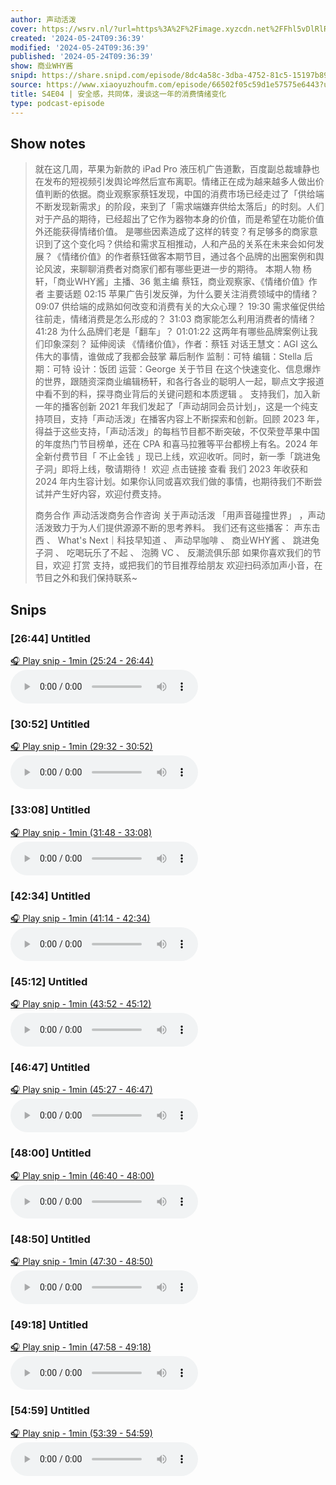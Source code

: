 ```yaml
---
author: 声动活泼
cover: https://wsrv.nl/?url=https%3A%2F%2Fimage.xyzcdn.net%2FFhl5vDlRlRshqWVLe_xBvhznlDtT&w=200&h=200
created: '2024-05-24T09:36:39'
modified: '2024-05-24T09:36:39'
published: '2024-05-24T09:36:39'
show: 商业WHY酱
snipd: https://share.snipd.com/episode/8dc4a58c-3dba-4752-81c5-15197b8979a7
source: https://www.xiaoyuzhoufm.com/episode/66502f05c59d1e57575e6443?utm_source=rss
title: S4E04 | 安全感，共同体，漫谈这一年的消费情绪变化
type: podcast-episode
---
```



## Show notes
> 就在这几周，苹果为新款的 iPad Pro 液压机广告道歉，百度副总裁璩静也在发布的短视频引发舆论哗然后宣布离职。情绪正在成为越来越多人做出价值判断的依据。商业观察家蔡钰发现，中国的消费市场已经走过了「供给端不断发现新需求」的阶段，来到了「需求端嫌弃供给太落后」的时刻。人们对于产品的期待，已经超出了它作为器物本身的价值，而是希望在功能价值外还能获得情绪价值。
> 是哪些因素造成了这样的转变？有足够多的商家意识到了这个变化吗？供给和需求互相推动，人和产品的关系在未来会如何发展？《情绪价值》的作者蔡钰做客本期节目，通过各个品牌的出圈案例和舆论风波，来聊聊消费者对商家们都有哪些更进一步的期待。
> 本期人物 
> 杨轩，「商业WHY酱」主播、36 氪主编
> 蔡钰，商业观察家、《情绪价值》作者
> 主要话题 
> 02:15 苹果广告引发反弹，为什么要关注消费领域中的情绪？
> 09:07 供给端的成熟如何改变和消费有关的大众心理？
> 19:30 需求催促供给往前走，情绪消费是怎么形成的？
> 31:03 商家能怎么利用消费者的情绪？
> 41:28 为什么品牌们老是「翻车」？
> 01:01:22 这两年有哪些品牌案例让我们印象深刻？
> 延伸阅读 
> 《情绪价值》，作者：蔡钰 
> 对话王慧文：AGI 这么伟大的事情，谁做成了我都会鼓掌 
> 幕后制作 
> 监制：可特
> 编辑：Stella
> 后期：可特
> 设计：饭团
> 运营：George
> 关于节目 
> 在这个快速变化、信息爆炸的世界，跟随资深商业编辑杨轩，和各行各业的聪明人一起，聊点文字报道中看不到的料，探寻商业背后的关键问题和本质逻辑 。 
> 支持我们，加入新一年的播客创新 
> 2021 年我们发起了「声动胡同会员计划」，这是一个纯支持项目，支持「声动活泼」在播客内容上不断探索和创新。回顾 2023 年，得益于这些支持，「声动活泼」的每档节目都不断突破，不仅荣登苹果中国的年度热门节目榜单，还在 CPA 和喜马拉雅等平台都榜上有名。2024 年全新付费节目「 不止金钱 」现已上线，欢迎收听。同时，新一季「跳进兔子洞」即将上线，敬请期待！
> 欢迎  点击链接  查看 我们 2023 年收获和 2024 年内生容计划。如果你认同或喜欢我们做的事情，也期待我们不断尝试并产生好内容，欢迎付费支持。
> 
> 商务合作 
> 声动活泼商务合作咨询 
> 关于声动活泼 
> 「用声音碰撞世界」 ，声动活泼致力于为人们提供源源不断的思考养料。
> 我们还有这些播客： 声东击西 、 What's Next｜科技早知道 、 声动早咖啡 、 商业WHY酱 、 跳进兔子洞 、 吃喝玩乐了不起 、 泡腾 VC  、 反潮流俱乐部     如果你喜欢我们的节目，欢迎  打赏  支持，或把我们的节目推荐给朋友   欢迎扫码添加声小音，在节目之外和我们保持联系~

## Snips
### [26:44] Untitled
[🎧 Play snip - 1min️ (25:24 - 26:44)](https://share.snipd.com/snip/18664cf9-4249-4f58-84e6-0319b02b9963)
<audio controls> <source src="https://dts-api.xiaoyuzhoufm.com/track/61315abc73105e8f15080b8a/66502f05c59d1e57575e6443/media.xyzcdn.net/li7eR6rLw8URctQb5aUHsp81I2HJ.m4a#t=25:24,26:44"> </audio>
### [30:52] Untitled
[🎧 Play snip - 1min️ (29:32 - 30:52)](https://share.snipd.com/snip/4b496195-5141-43cf-9f66-de96ef2358ef)
<audio controls> <source src="https://dts-api.xiaoyuzhoufm.com/track/61315abc73105e8f15080b8a/66502f05c59d1e57575e6443/media.xyzcdn.net/li7eR6rLw8URctQb5aUHsp81I2HJ.m4a#t=29:32,30:52"> </audio>
### [33:08] Untitled
[🎧 Play snip - 1min️ (31:48 - 33:08)](https://share.snipd.com/snip/a55fb742-55ea-4d7e-855e-d771c0835d35)
<audio controls> <source src="https://dts-api.xiaoyuzhoufm.com/track/61315abc73105e8f15080b8a/66502f05c59d1e57575e6443/media.xyzcdn.net/li7eR6rLw8URctQb5aUHsp81I2HJ.m4a#t=31:48,33:08"> </audio>
### [42:34] Untitled
[🎧 Play snip - 1min️ (41:14 - 42:34)](https://share.snipd.com/snip/6ca4056d-d5d6-47c7-b81b-deb75ec74c76)
<audio controls> <source src="https://dts-api.xiaoyuzhoufm.com/track/61315abc73105e8f15080b8a/66502f05c59d1e57575e6443/media.xyzcdn.net/li7eR6rLw8URctQb5aUHsp81I2HJ.m4a#t=41:14,42:34"> </audio>
### [45:12] Untitled
[🎧 Play snip - 1min️ (43:52 - 45:12)](https://share.snipd.com/snip/993ebe80-cf14-4fd7-9361-adabaa01e76a)
<audio controls> <source src="https://dts-api.xiaoyuzhoufm.com/track/61315abc73105e8f15080b8a/66502f05c59d1e57575e6443/media.xyzcdn.net/li7eR6rLw8URctQb5aUHsp81I2HJ.m4a#t=43:52,45:12"> </audio>
### [46:47] Untitled
[🎧 Play snip - 1min️ (45:27 - 46:47)](https://share.snipd.com/snip/fd2e5d58-fdb9-4f83-9c7a-3847e07728d6)
<audio controls> <source src="https://dts-api.xiaoyuzhoufm.com/track/61315abc73105e8f15080b8a/66502f05c59d1e57575e6443/media.xyzcdn.net/li7eR6rLw8URctQb5aUHsp81I2HJ.m4a#t=45:27,46:47"> </audio>
### [48:00] Untitled
[🎧 Play snip - 1min️ (46:40 - 48:00)](https://share.snipd.com/snip/38224bc4-32ca-4a6f-868d-89be7c93e132)
<audio controls> <source src="https://dts-api.xiaoyuzhoufm.com/track/61315abc73105e8f15080b8a/66502f05c59d1e57575e6443/media.xyzcdn.net/li7eR6rLw8URctQb5aUHsp81I2HJ.m4a#t=46:40,48:00"> </audio>
### [48:50] Untitled
[🎧 Play snip - 1min️ (47:30 - 48:50)](https://share.snipd.com/snip/cd0c73cd-b433-46e8-8ee3-01f1ba2bab52)
<audio controls> <source src="https://dts-api.xiaoyuzhoufm.com/track/61315abc73105e8f15080b8a/66502f05c59d1e57575e6443/media.xyzcdn.net/li7eR6rLw8URctQb5aUHsp81I2HJ.m4a#t=47:30,48:50"> </audio>
### [49:18] Untitled
[🎧 Play snip - 1min️ (47:58 - 49:18)](https://share.snipd.com/snip/ab80c45a-b684-470c-a316-032bacd21f4c)
<audio controls> <source src="https://dts-api.xiaoyuzhoufm.com/track/61315abc73105e8f15080b8a/66502f05c59d1e57575e6443/media.xyzcdn.net/li7eR6rLw8URctQb5aUHsp81I2HJ.m4a#t=47:58,49:18"> </audio>
### [54:59] Untitled
[🎧 Play snip - 1min️ (53:39 - 54:59)](https://share.snipd.com/snip/418b5403-cbe3-4352-a0be-910b131a1032)
<audio controls> <source src="https://dts-api.xiaoyuzhoufm.com/track/61315abc73105e8f15080b8a/66502f05c59d1e57575e6443/media.xyzcdn.net/li7eR6rLw8URctQb5aUHsp81I2HJ.m4a#t=53:39,54:59"> </audio>
